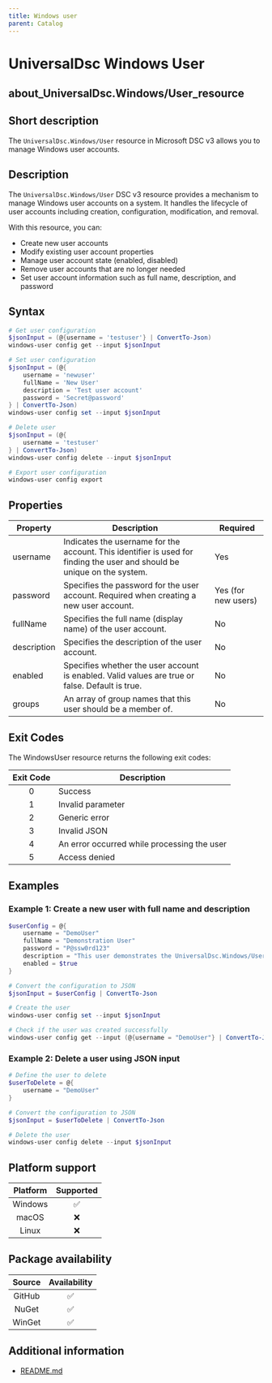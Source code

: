 ```yaml
---
title: Windows user
parent: Catalog
---
```


# UniversalDsc Windows User

## about_UniversalDsc.Windows/User_resource

## Short description

The `UniversalDsc.Windows/User` resource in Microsoft DSC v3 allows you
to manage Windows user accounts.

## Description

The `UniversalDsc.Windows/User` DSC v3 resource provides a mechanism to manage Windows user accounts
on a system. It handles the lifecycle of user accounts including creation,
configuration, modification, and removal.

With this resource, you can:

- Create new user accounts
- Modify existing user account properties
- Manage user account state (enabled, disabled)
- Remove user accounts that are no longer needed
- Set user account information such as full name, description, and password

## Syntax

```powershell
# Get user configuration
$jsonInput = (@{username = 'testuser'} | ConvertTo-Json)
windows-user config get --input $jsonInput

# Set user configuration
$jsonInput = (@{
    username = 'newuser'
    fullName = 'New User'
    description = 'Test user account'
    password = 'Secret@password'
} | ConvertTo-Json)
windows-user config set --input $jsonInput

# Delete user
$jsonInput = (@{
    username = 'testuser'
} | ConvertTo-Json)
windows-user config delete --input $jsonInput

# Export user configuration
windows-user config export
```

## Properties

<!-- markdownlint-disable MD013 -->

| Property    | Description                                                                                                              | Required            |
| ----------- | ------------------------------------------------------------------------------------------------------------------------ | ------------------- |
| username    | Indicates the username for the account. This identifier is used for finding the user and should be unique on the system. | Yes                 |
| password    | Specifies the password for the user account. Required when creating a new user account.                                  | Yes (for new users) |
| fullName    | Specifies the full name (display name) of the user account.                                                              | No                  |
| description | Specifies the description of the user account.                                                                           | No                  |
| enabled     | Specifies whether the user account is enabled. Valid values are true or false. Default is true.                          | No                  |
| groups      | An array of group names that this user should be a member of.                                                            | No                  |

## Exit Codes

The WindowsUser resource returns the following exit codes:

| Exit Code | Description                                 |
| :-------: | ------------------------------------------- |
|     0     | Success                                     |
|     1     | Invalid parameter                           |
|     2     | Generic error                               |
|     3     | Invalid JSON                                |
|     4     | An error occurred while processing the user |
|     5     | Access denied                               |

## Examples

### Example 1: Create a new user with full name and description

```powershell
$userConfig = @{
    username = "DemoUser" 
    fullName = "Demonstration User"
    password = "P@ssw0rd123"
    description = "This user demonstrates the UniversalDsc.Windows/User resource capabilities"
    enabled = $true
}

# Convert the configuration to JSON
$jsonInput = $userConfig | ConvertTo-Json

# Create the user
windows-user config set --input $jsonInput

# Check if the user was created successfully
windows-user config get --input (@{username = "DemoUser"} | ConvertTo-Json)
```

### Example 2: Delete a user using JSON input

```powershell
# Define the user to delete
$userToDelete = @{
    username = "DemoUser"
}

# Convert the configuration to JSON
$jsonInput = $userToDelete | ConvertTo-Json

# Delete the user
windows-user config delete --input $jsonInput
```

## Platform support

| Platform | Supported |
| :------: | :-------: |
| Windows  |    ✅     |
|  macOS   |    ❌     |
|  Linux   |    ❌     |

## Package availability

| Source | Availability |
| :----: | :----------: |
| GitHub |      ✅      |
| NuGet  |      ✅      |
| WinGet |      ✅      |

## Additional information

- [README.md][00]

<!-- Link reference definitions -->
[00]: https://github.com/dscv3-universal-resources/dscv3-universal-resources/blob/main/resources/UniversalDsc.Resource.Windows.User/README.md
